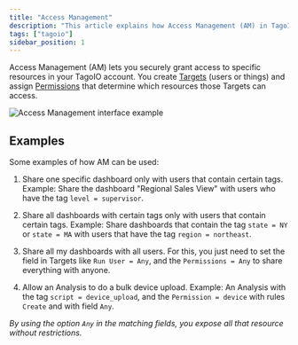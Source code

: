 ```yaml
---
title: "Access Management"
description: "This article explains how Access Management (AM) in TagoIO lets you grant secure access to account resources by creating Targets (users or devices) and assigning Permissions. It also gives practical examples of common AM use cases."
tags: ["tagoio"]
sidebar_position: 1
---
```

Access Management (AM) lets you securely grant access to specific resources in your TagoIO account. You create [Targets](/docs/tagoio/tagorun/access-management/defining-targets.md) (users or things) and assign [Permissions](/docs/tagoio/tagorun/access-management/defining-permissions.md) that determine which resources those Targets can access.

![Access Management interface example](/docs_imagem/tagoio/access-management-2.png)

## Examples

Some examples of how AM can be used:

1. Share one specific dashboard only with users that contain certain tags.
   Example: Share the dashboard "Regional Sales View" with users who have the tag `level = supervisor`.

2. Share all dashboards with certain tags only with users that contain certain tags.
   Example: Share dashboards that contain the tag `state = NY` or `state = MA` with users that have the tag `region = northeast`.

3. Share all my dashboards with all users.
   For this, you just need to set the field in Targets like `Run User = Any`, and the `Permissions = Any` to share everything with anyone.

4. Allow an Analysis to do a bulk device upload.
   Example: An Analysis with the tag `script = device_upload`, and the `Permission = device` with rules `Create` and with field `Any`.

*By using the option `Any` in the matching fields, you expose all that resource without restrictions.*
